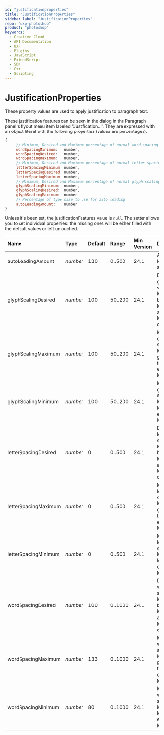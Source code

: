 ```yaml
---
id: "justificationproperties"
title: "JustificationProperties"
sidebar_label: "JustificationProperties"
repo: "uxp-photoshop"
product: "photoshop"
keywords:
  - Creative Cloud
  - API Documentation
  - UXP
  - Plugins
  - JavaScript
  - ExtendScript
  - SDK
  - C++
  - Scripting
---
```


# JustificationProperties

These property values are used to apply justification to paragraph text.

These justification features can be seen in the dialog
in the Paragraph panel's flyout menu item labeled "Justification...".
They are expressed with an object literal with the following properties (values are percentages):

```javascript
{    
     // Minimum, Desired and Maximum percentage of normal word spacing
     wordSpacingMinimum:   number,
     wordSpacingDesired:   number,
     wordSpacingMaximum:   number,
     // Minimum, Desired and Maximum percentage of normal letter spacing
     letterSpacingMinimum: number,
     letterSpacingDesired: number,
     letterSpacingMaximum: number,
     // Minimum, Desired and Maximum percentage of normal glyph scaling
     glyphScalingMinimum:  number,
     glyphScalingDesired:  number,
     glyphScalingMaximum:  number
     // Percentage of type size to use for auto leading
     autoLeadingAmount:    number
}
```

Unless it's been set, the justificationFeatures value is `null`.
The setter allows you to set individual properties: the missing ones will be
either filled with the default values or left untouched.

| Name | Type | Default | Range | Min Version | Description |
| :------ | :------ | :------ | :------ | :------ | :------ |
| autoLeadingAmount | *number* | 120 | 0..500 | 24.1 | Auto leading amount |
| glyphScalingDesired | *number* | 100 | 50..200 | 24.1 | Desired glyph scaling - Must be between Minimum and Maximum or equal |
| glyphScalingMaximum | *number* | 100 | 50..200 | 24.1 | Maximum glyph scaling - Must be greater than or equal to Minimum. |
| glyphScalingMinimum | *number* | 100 | 50..200 | 24.1 | Minimum glyph scaling - Must be less than or equal to Maximum. |
| letterSpacingDesired | *number* | 0 | 0..500 | 24.1 | Desired letter spacing - Must be between Minimum and Maximum or equal. |
| letterSpacingMaximum | *number* | 0 | 0..500 | 24.1 | Maximum letter spacing - Must be greater than or equal to Minimum. |
| letterSpacingMinimum | *number* | 0 | 0..500 | 24.1 | Minimum letter spacing - Must be less than or equal to Maximum. |
| wordSpacingDesired | *number* | 100 | 0..1000 | 24.1 | Desired word spacing - Must be between Minimum and Maximum or equal. |
| wordSpacingMaximum | *number* | 133 | 0..1000 | 24.1 | Maximum word spacing - Must be greater than or equal to Minimum. |
| wordSpacingMinimum | *number* | 80 | 0..1000 | 24.1 | Minimum word spacing - Must be less than or equal to Maximum. |
